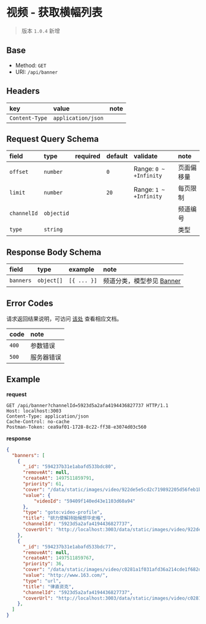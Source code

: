 # 视频 - 获取横幅列表

> 版本 `1.0.4` 新增

## Base

* Method: `GET`
* URI: `/api/banner`

## Headers

key             | value                 | note
:-------------- | :-------------------- | :----------
`Content-Type`  | `application/json`    |

## Request Query Schema

field       | type       | required | default |validate                | note
:---------- | :--------- | :------- | :------ |:---------------------- | :-------
`offset`    | `number`   |          | `0`     | Range: `0 ~ +Infinity` | 页面偏移量
`limit`     | `number`   |          | `20`    | Range: `1 ~ +Infinity` | 每页限制
`channelId` | `objectid` |          |         |                        | 频道编号
`type`      | `string`   |          |         |                        | 类型

## Response Body Schema

field      | type       | example     | note
:--------- | :--------- | :---------- | :--------------------------------------------------
`banners`  | `object[]` | `[{ ... }]` | 频道分类，模型参见 [Banner](../../models/banner.md)

## Error Codes

请求返回结果说明，可访问 [该处](../../response-format.md) 查看相应文档。

code  | note
:---- | :----------------------
`400` | 参数错误
`500` | 服务器错误

## Example

**request**

```
GET /api/banner?channelId=5923d5a2afa4194436827737 HTTP/1.1
Host: localhost:3003
Content-Type: application/json
Cache-Control: no-cache
Postman-Token: cea9af01-1728-8c22-ff38-e3074d03c560
```

**response**

```json
{
  "banners": [
    {
      "_id": "594237b31e1abafd533bdc80",
      "removeAt": null,
      "createAt": 1497511859791,
      "priority": 61,
      "cover": "/data/static/images/video/922de5e5cd2c719892205d56feb1b3c7d1d78686.jpg",
      "value": {
          "videoId": "59409f140ed43e1103d60a94"
      },
      "type": "goto:video-profile",
      "title": "研力使解持始候想华史格",
      "channelId": "5923d5a2afa4194436827737",
      "coverUrl": "http://localhost:3003/data/static/images/video/922de5e5cd2c719892205d56feb1b3c7d1d78686.jpg"
    },
    {
      "_id": "594237b31e1abafd533bdc77",
      "removeAt": null,
      "createAt": 1497511859767,
      "priority": 36,
      "cover": "/data/static/images/video/c0281a1f031afd36a214cde1f682d12559ce1d45.jpg",
      "value": "http://www.163.com/",
      "type": "url",
      "title": "律直资克",
      "channelId": "5923d5a2afa4194436827737",
      "coverUrl": "http://localhost:3003/data/static/images/video/c0281a1f031afd36a214cde1f682d12559ce1d45.jpg"
    },
  ]
}
```

